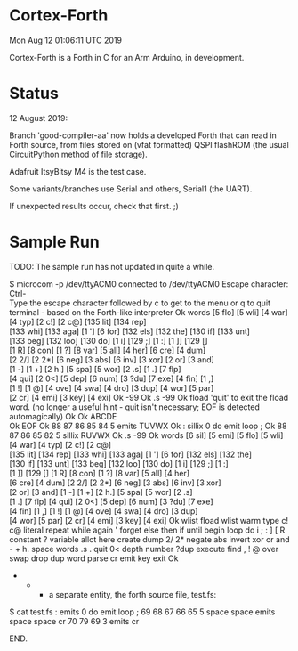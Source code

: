 Cortex-Forth
============

Mon Aug 12 01:06:11 UTC 2019

Cortex-Forth is a Forth in C for an Arm Arduino, in development.

Status
======

12 August 2019:

Branch 'good-compiler-aa' now holds a developed Forth that
can read in Forth source, from files stored on (vfat formatted)
QSPI flashROM (the usual CircuitPython method of file storage).

Adafruit ItsyBitsy M4 is the test case.

Some variants/branches use Serial and others, Serial1 (the UART).

If unexpected results occur, check that first. ;)

Sample Run
==========

TODO: The sample run has not updated in quite a while.

 $ microcom -p /dev/ttyACM0
connected to /dev/ttyACM0
Escape character: Ctrl-\
Type the escape character followed by c to get to the menu or q to quit
terminal - based on the Forth-like interpreter
  Ok
words [5 flo] [5 wli] [4 war] [4 typ] [2 c!] [2 c@] [135 lit] [134 rep]  
[133 whi] [133 aga] [1 '] [6 for] [132 els] [132 the] [130 if] [133 unt]  
[133 beg] [132 loo] [130 do] [1 i] [129 ;] [1 :] [1 ]] [129 []  
[1 R] [8 con] [1 ?] [8 var] [5 all] [4 her] [6 cre] [4 dum]  
[2 2/] [2 2*] [6 neg] [3 abs] [6 inv] [3 xor] [2 or] [3 and]  
[1 -] [1 +] [2 h.] [5 spa] [5 wor] [2 .s] [1 .] [7 flp]  
[4 qui] [2 0<] [5 dep] [6 num] [3 ?du] [7 exe] [4 fin] [1 ,]  
[1 !] [1 @] [4 ove] [4 swa] [4 dro] [3 dup] [4 wor] [5 par]  
[2 cr] [4 emi] [3 key] [4 exi]  Ok
-99  Ok
.s -99  Ok
fload  'quit'   to exit the fload word.    (no longer a useful hint - quit isn't necessary; EOF is detected automagically)
 Ok
 Ok
  ABCDE   
 Ok
EOF 
 Ok
88 87 86 85 84 5 emits TUVWX Ok
: sillix 0 do emit loop ;  Ok
88 87 86 85 82 5 sillix RUVWX Ok
.s -99  Ok
words [6 sil] [5 emi] [5 flo] [5 wli] [4 war] [4 typ] [2 c!] [2 c@]  
[135 lit] [134 rep] [133 whi] [133 aga] [1 '] [6 for] [132 els] [132 the]  
[130 if] [133 unt] [133 beg] [132 loo] [130 do] [1 i] [129 ;] [1 :]  
[1 ]] [129 [] [1 R] [8 con] [1 ?] [8 var] [5 all] [4 her]  
[6 cre] [4 dum] [2 2/] [2 2*] [6 neg] [3 abs] [6 inv] [3 xor]  
[2 or] [3 and] [1 -] [1 +] [2 h.] [5 spa] [5 wor] [2 .s]  
[1 .] [7 flp] [4 qui] [2 0<] [5 dep] [6 num] [3 ?du] [7 exe]  
[4 fin] [1 ,] [1 !] [1 @] [4 ove] [4 swa] [4 dro] [3 dup]  
[4 wor] [5 par] [2 cr] [4 emi] [3 key] [4 exi]  Ok
wlist fload wlist warm type c! c@ literal repeat while again ' forget else then if until begin loop do i ; : ] [ R constant ? variable allot here create dump 2/ 2* negate abs invert xor or and - + h. space words .s . quit 0< depth number ?dup execute find , ! @ over swap drop dup word parse cr emit key exit  Ok

 - - -  a separate entity, the forth source file, test.fs:

 $ cat test.fs
: emits 0 do emit loop ;
69 68 67 66 65 5
space space emits space space cr
70 79 69 3 emits cr

END.
